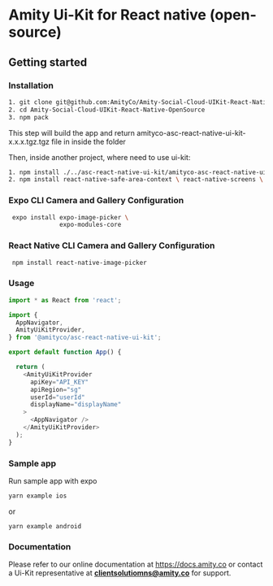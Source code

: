 # Amity Ui-Kit for React native  (open-source)

## Getting started

### Installation
```sh
1. git clone git@github.com:AmityCo/Amity-Social-Cloud-UIKit-React-Native-OpenSource.git
2. cd Amity-Social-Cloud-UIKit-React-Native-OpenSource
3. npm pack
```
This step will build the app and return amityco-asc-react-native-ui-kit-x.x.x.tgz.tgz file in inside the folder

Then, inside another project, where need to use ui-kit:
```sh
1. npm install ./../asc-react-native-ui-kit/amityco-asc-react-native-ui-kit-0.1.0.tgz
2. npm install react-native-safe-area-context \ react-native-screens \ react-native-image-picker
```

### Expo CLI Camera and Gallery Configuration

```sh
 expo install expo-image-picker \
              expo-modules-core
```

### React Native CLI Camera and Gallery Configuration

```sh
 npm install react-native-image-picker             
```
### Usage
```js
import * as React from 'react';

import {
  AppNavigator,
  AmityUiKitProvider,
} from '@amityco/asc-react-native-ui-kit';

export default function App() {

  return (
    <AmityUiKitProvider
      apiKey="API_KEY"
      apiRegion="sg"
      userId="userId"
      displayName="displayName"
    >
      <AppNavigator />
    </AmityUiKitProvider>
  );
}

```
### Sample app
Run sample app with expo
```sh
yarn example ios
```
or
```
yarn example android
```
### Documentation


Please refer to our online documentation at https://docs.amity.co or contact a Ui-Kit representative at **clientsolutiomns@amity.co** for support.



